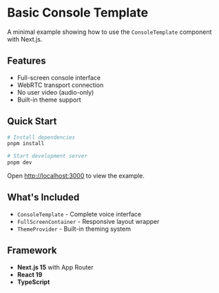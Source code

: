 # Basic Console Template

A minimal example showing how to use the `ConsoleTemplate` component with Next.js.

## Features

- Full-screen console interface
- WebRTC transport connection
- No user video (audio-only)
- Built-in theme support

## Quick Start

```bash
# Install dependencies
pnpm install

# Start development server
pnpm dev
```

Open [http://localhost:3000](http://localhost:3000) to view the example.

## What's Included

- `ConsoleTemplate` - Complete voice interface
- `FullScreenContainer` - Responsive layout wrapper
- `ThemeProvider` - Built-in theming system

## Framework

- **Next.js 15** with App Router
- **React 19**
- **TypeScript**
